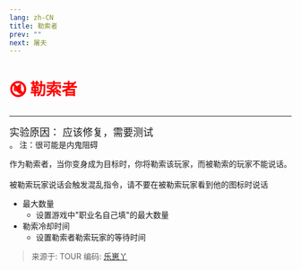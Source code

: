 ```yaml
---
lang: zh-CN
title: 勒索者
prev: ""
next: 屠夫
---
```


# <font color=red>🔇 <b>勒索者</b></font> <Badge text="Impostor" type="tip" vertical="middle"/>

***

<font size=4em>实验原因： 应该修复，需要测试</font><br>。
注：很可能是内鬼阻碍

作为勒索者，当你变身成为目标时，你将勒索该玩家，而被勒索的玩家不能说话。<br><br>
被勒索玩家说话会触发混乱指令，请不要在被勒索玩家看到他的图标时说话

- 最大数量
  - 设置游戏中"职业名自己填"的最大数量
- 勒索冷却时间
  - 设置勒索者勒索玩家的等待时间

> 来源于: TOUR 编码: [乐崽丫](https://github.com/LezaiYa)
